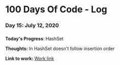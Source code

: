 # 100 Days Of Code - Log

### Day 15: July 12, 2020
##### 

**Today's Progress**: HashSet

**Thoughts:** In HashSet doesn't follow insertion order

**Link to work:** [Work link](https://github.com/pppatil7/100-days-of-code/commit/cbb7dcbebc3d15faff329d85c19e9c82ac4f8d3c)

